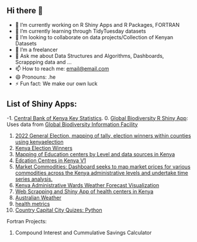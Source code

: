 ## Hi there 👋

- 🔭 I’m currently working on R Shiny Apps and R Packages, FORTRAN
- 🌱 I’m currently learning through TidyTuesday datasets 
- 👯 I’m looking to collaborate on data projects/Collection of Kenyan Datasets
- 🤔 I’m a freelancer
- 💬 Ask me about Data Structures and Algorithms, Dashboards, Scrappping data and ...
- 📫 How to reach me: email@email.com
- 😄 Pronouns: .he
- ⚡ Fun fact: We make our own luck

## List of Shiny Apps:
-1. [Central Bank of Kenya Key Statistics](https://christopherakhapwoya.shinyapps.io/centralbankkenyastatistics/). 
0. [Global Biodiversity R Shiny App](https://christopherakhapwoya.shinyapps.io/biodiversity_shiny_app/): Uses data from [Global Biodiversity Information Facility](https://www.gbif.org/search)
1. [2022 General Election, mapping of tally, election winners within counties using kenyaelection](https://akhapwoyachris.shinyapps.io/presidentialelectionkenya2022/)
2. [Kenya Election Winners](https://christopherakhapwoya.shinyapps.io/electionkenya/)
3. [Mapping of Education centers by Level and data sources in Kenya](https://christopherakhapwoya.shinyapps.io/kenyaschools/)
4. [Edcation Centres in Kenya V1](https://akhapwoyachris.shinyapps.io/educationcentreskenya/)
5. [Market Commodities: Dashboard seeks to map market prices for various commodities across the Kenya administrative levels and undertake time series analysis.](https://christopherakhapwoya.shinyapps.io/kilimo_market/)
6. [Kenya Administrative Wards Weather Forecast Visualization](https://019387c9-7f31-2de1-6cc8-bcd45454524b.share.connect.posit.cloud/)
7. [Web Scrapping and Shiny App of health centers in Kenya](https://akhapwoyachris.shinyapps.io/afya_kenya/)
8. [Australian Weather](https://01940e82-7881-ac23-953c-68da09cea0f0.share.connect.posit.cloud/)
9. [health metrics](https://0193e420-2ae7-8d0c-7fff-e0b3d211b026.share.connect.posit.cloud/)
10. [Country Capital City Quizes: Python](https://connect.posit.cloud/akhapwoyaco/content/01944d5f-63a3-a2b6-62de-3f15c88ab38d)

Fortran Projects:

1. Compound Interest and Cummulative Savings Calculator

